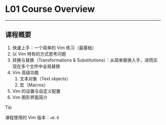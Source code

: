 # L01 Course Overview
---



## 课程概要

1. 快速上手：一个简单的 Vim 练习（最基础）
2. 以 Vim 特有的方式思考问题
3. 转换与替换（Transformations & Substitutions）：从简单替换入手，进而实现在多个文件中全局替换
4. Vim 高级功能
   1. 文本对象（Text objects）
   2. 宏（Macros）
5. Vim 的设置与自定义配置
6. Vim 图形界面简介



> [!tip]
>
> 课程使用的 Vim 版本：`v8.0`

